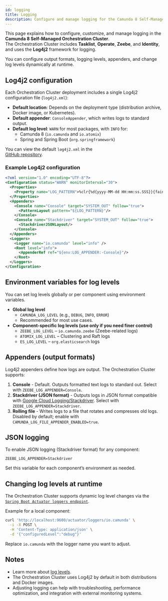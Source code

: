 ```yaml
---
id: logging
title: Logging
description: Configure and manage logging for the Camunda 8 Self-Managed Orchestration Cluster components.
---
```


This page explains how to configure, customize, and manage logging in the **Camunda 8 Self-Managed Orchestration Cluster**.  
The Orchestration Cluster includes **Tasklist**, **Operate**, **Zeebe**, and **Identity**, and uses the **Log4j2** framework for logging.

You can configure output formats, logging levels, appenders, and change log levels dynamically at runtime.

## Log4j2 configuration

Each Orchestration Cluster deployment includes a single Log4j2 configuration file (`log4j2.xml`):

- **Default location**: Depends on the deployment type (distribution archive, Docker image, or Kubernetes).
- **Default appender**: `ConsoleAppender`, which writes logs to standard output.
- **Default log level**: `WARN` for most packages, with `INFO` for:
  - Camunda 8 (`io.camunda` and `io.atomix`)
  - Spring and Spring Boot (`org.springframework`)

You can view the default `log4j2.xml` in the  
[GitHub repository](https://github.com/camunda/camunda/blob/main/dist/src/main/config/log4j2.xml).

### Example Log4j2 configuration

```xml
<?xml version="1.0" encoding="UTF-8"?>
<Configuration status="WARN" monitorInterval="30">
  <Properties>
    <Property name="LOG_PATTERN">%clr{%d{yyyy-MM-dd HH:mm:ss.SSS}}{faint} %clr{%5p} %clr{${sys:PID}}{magenta} %clr{---}{faint} %clr{[%15.15t]}{faint} %clr{%-40.40c{1.}}{cyan} %clr{:}{faint} %m%n%xwEx</Property>
  </Properties>
  <Appenders>
    <Console name="Console" target="SYSTEM_OUT" follow="true">
      <PatternLayout pattern="${LOG_PATTERN}"/>
    </Console>
    <Console name="Stackdriver" target="SYSTEM_OUT" follow="true">
      <StackdriverJSONLayout/>
    </Console>
  </Appenders>
  <Loggers>
    <Logger name="io.camunda" level="info" />
    <Root level="info">
      <AppenderRef ref="${env:LOG_APPENDER:-Console}"/>
    </Root>
  </Loggers>
</Configuration>
```

## Environment variables for log levels

You can set log levels globally or per component using environment variables.

- **Global log level**
  - `CAMUNDA_LOG_LEVEL` (e.g., `DEBUG`, `INFO`, `ERROR`)
  - Recommended for most use cases.
- **Component-specific log levels (use only if you need finer control)**
  - `ZEEBE_LOG_LEVEL` – `io.camunda.zeebe` (Zeebe-related logs)
  - `ATOMIX_LOG_LEVEL` – Clustering and Raft logs
  - `ES_LOG_LEVEL` – `org.elasticsearch` logs

## Appenders (output formats)

Log4j2 appenders define how logs are output. The Orchestration Cluster supports:

1. **Console** - Default. Outputs formatted text logs to standard out. Select with `ZEEBE_LOG_APPENDER=Console`.
2. **Stackdriver (JSON format)** - Outputs logs in JSON format compatible with [Google Cloud Logging/Stackdriver](https://cloud.google.com/logging/docs/reference/v2/rest/v2/LogEntry). Select with `ZEEBE_LOG_APPENDER=Stackdriver`.
3. **Rolling file** - Writes logs to a file that rotates and compresses old logs. Disabled by default; enable with `CAMUNDA_LOG_FILE_APPENDER_ENABLED=true`.

## JSON logging

To enable JSON logging (Stackdriver format) for any component:

`ZEEBE_LOG_APPENDER=Stackdriver`

Set this variable for each component’s environment as needed.

## Changing log levels at runtime

The Orchestration Cluster supports dynamic log level changes via the
[`Spring Boot Actuator loggers endpoint`](https://docs.spring.io/spring-boot/docs/current/actuator-api/html/#loggers).

Example for a local component:

```bash
curl 'http://localhost:9600/actuator/loggers/io.camunda' \
  -i -X POST \
  -H 'Content-Type: application/json' \
  -d '{"configuredLevel":"debug"}'
```

Replace `io.camunda` with the logger name you want to adjust.

## Notes

- Learn more about [log levels](/self-managed/operational-guides/monitoring/log-levels.md).
- The Orchestration Cluster uses Log4j2 by default in both distributions and Docker images.
- Adjusting logging can help with troubleshooting, performance optimization, and integration with external monitoring systems.
